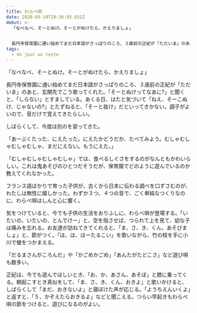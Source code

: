 ```yaml
---
title: わらべ唄
date: 2020-05-19T20:36:03.031Z
debut: >-
  「なべなべ、そーとぬけ。そーとがぬけたら、かえりましょ」


  長円寺保育園に通い始めてまだ日本語がさっぱりのころ、３歳前の正紀が「ただいま」のあと、玄関先でこう歌ってくれた。「そーとぬけってなあに?」と聞くと、「しらない」とすましている。
tags:
  - Un jour un texte
---
```

「なべなべ、そーとぬけ。そーとがぬけたら、かえりましょ」

長円寺保育園に通い始めてまだ日本語がさっぱりのころ、３歳前の正紀が「ただいま」のあと、玄関先でこう歌ってくれた。「そーとぬけってなあに?」と聞くと、「しらない」とすましている。あくる日、はたと気づいて「ねえ、そーこぬけ、じゃないの?」とたずねると、「そーと抜け」だといってきかない。調子がよいので、音だけで覚えてきたらしい。

しばらくして、今度は別のを習ってきた。

「あーぶくたった、にえたった。にえたかどうだか、たべてみよう。むしゃむしゃむしゃむしゃ、まだにえない。もうにえた。」

「むしゃむしゃむしゃむしゃ」では、食べるしぐさをするのがなんともかわいらしい。これは鬼あそびのひとつだそうだが、保育園でどのように遊んでいるのか教えてくれなかった。

フランス語ばかりで育った子供が、古くから日本に伝わる調べを口ずさむのが、わたしは無性に嬉しかった。わずか３つ、４つの音で、ごく単純なつくりなのに、わらべ唄はしんと心に響く。

気をつけていると、今でも子供の生活をおりふしに、わらべ唄が登場する。「いたいの、いたいの、とんでけー」と、空を指させば、つられて上を見て、幼な子は痛みを忘れる。お友達が訪ねてきてくれると、「ま、さ、き、くん、あそびましょ」と、節がつく。「ほ、ほ、ほーたるこい」を歌いながら、竹の枝を手に小川で螢をつかまえる。

「だるまさんがころんだ」や「かごめかごめ」「あんたがたどこさ」など遊び唄も数多い。

正紀は、今でも遊んでほしいとき、「お、か、あさん、あそぼ」と膝に乗ってくる。朝起こすとき真似をして、「ま、さ、き、くん、おきよ」と歌いかけると、しばらくして「まだ、おきないよ」と寝ぼけた声が応じる。「ようちえんいくよ」と返すと、「５、かぞえたらおきるよ」などと聞こえる。つらい早起きもわらべ唄の節をつけると、遊びになるのがよい。